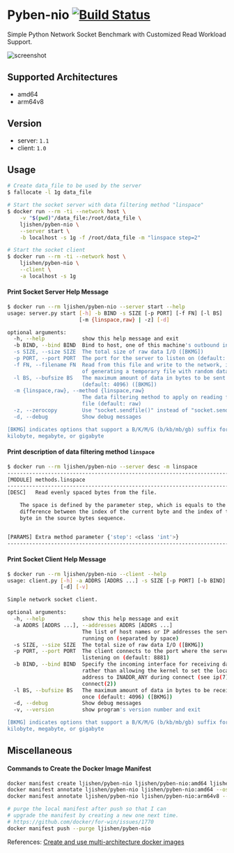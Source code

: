 # Pyben-nio [![Build Status](https://travis-ci.org/ljishen/pyben-nio.svg?branch=master)](https://travis-ci.org/ljishen/pyben-nio)

Simple Python Network Socket Benchmark with Customized Read Workload Support.

![screenshot](https://user-images.githubusercontent.com/468515/40152383-d759197a-5939-11e8-9547-e2395e9062d3.gif)


## Supported Architectures

- amd64
- arm64v8


## Version

- server: `1.1`
- client: `1.0`


## Usage

```bash
# Create data_file to be used by the server
$ fallocate -l 1g data_file

# Start the socket server with data filtering method "linspace"
$ docker run --rm -ti --network host \
    -v "$(pwd)"/data_file:/root/data_file \
    ljishen/pyben-nio \
    --server start \
    -b localhost -s 1g -f /root/data_file -m "linspace step=2"

# Start the socket client
$ docker run --rm -ti --network host \
    ljishen/pyben-nio \
    --client \
    -a localhost -s 1g
```

#### Print Socket Server Help Message
```bash
$ docker run --rm ljishen/pyben-nio --server start --help
usage: server.py start [-h] -b BIND -s SIZE [-p PORT] [-f FN] [-l BS]
                       [-m {linspace,raw} | -z] [-d]

optional arguments:
  -h, --help            show this help message and exit
  -b BIND, --bind BIND  Bind to host, one of this machine's outbound interface
  -s SIZE, --size SIZE  The total size of raw data I/O ([BKMG])
  -p PORT, --port PORT  The port for the server to listen on (default: 8881)
  -f FN, --filename FN  Read from this file and write to the network, instead
                        of generating a temporary file with random data
  -l BS, --bufsize BS   The maximum amount of data in bytes to be sent at once
                        (default: 4096) ([BKMG])
  -m {linspace,raw}, --method {linspace,raw}
                        The data filtering method to apply on reading from the
                        file (default: raw)
  -z, --zerocopy        Use "socket.sendfile()" instead of "socket.send()".
  -d, --debug           Show debug messages

[BKMG] indicates options that support a B/K/M/G (b/kb/mb/gb) suffix for byte,
kilobyte, megabyte, or gigabyte
```

#### Print description of data filtering method `linspace`
```bash
$ docker run --rm ljishen/pyben-nio --server desc -m linspace
-------------------------------------------------------------------------------
[MODULE] methods.linspace
-------------------------------------------------------------------------------
[DESC]   Read evenly spaced bytes from the file.

    The space is defined by the parameter step, which is equals to the
    difference between the index of the current byte and the index of the last
    byte in the source bytes sequence.


[PARAMS] Extra method parameter {'step': <class 'int'>}
-------------------------------------------------------------------------------
```

#### Print Socket Client Help Message
```bash
$ docker run --rm ljishen/pyben-nio --client --help
usage: client.py [-h] -a ADDRS [ADDRS ...] -s SIZE [-p PORT] [-b BIND] [-l BS]
                 [-d] [-v]

Simple network socket client.

optional arguments:
  -h, --help            show this help message and exit
  -a ADDRS [ADDRS ...], --addresses ADDRS [ADDRS ...]
                        The list of host names or IP addresses the servers are
                        running on (separated by space)
  -s SIZE, --size SIZE  The total size of raw data I/O ([BKMG])
  -p PORT, --port PORT  The client connects to the port where the server is
                        listening on (default: 8881)
  -b BIND, --bind BIND  Specify the incoming interface for receiving data,
                        rather than allowing the kernel to set the local
                        address to INADDR_ANY during connect (see ip(7),
                        connect(2))
  -l BS, --bufsize BS   The maximum amount of data in bytes to be received at
                        once (default: 4096) ([BKMG])
  -d, --debug           Show debug messages
  -v, --version         show program's version number and exit

[BKMG] indicates options that support a B/K/M/G (b/kb/mb/gb) suffix for byte,
kilobyte, megabyte, or gigabyte
```


## Miscellaneous

#### Commands to Create the Docker Image Manifest

```bash
docker manifest create ljishen/pyben-nio ljishen/pyben-nio:amd64 ljishen/pyben-nio:arm64v8
docker manifest annotate ljishen/pyben-nio ljishen/pyben-nio:amd64 --os linux --arch amd64
docker manifest annotate ljishen/pyben-nio ljishen/pyben-nio:arm64v8 --os linux --arch arm64 --variant v8

# purge the local manifest after push so that I can
# upgrade the manifest by creating a new one next time.
# https://github.com/docker/for-win/issues/1770
docker manifest push --purge ljishen/pyben-nio
```

References: [Create and use multi-architecture docker images](https://developer.ibm.com/linuxonpower/2017/07/27/create-multi-architecture-docker-image/)
